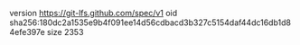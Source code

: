 version https://git-lfs.github.com/spec/v1
oid sha256:180dc2a1535e9b4f091ee14d56cdbacd3b327c5154daf44dc16db1d84efe397e
size 2353
